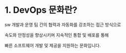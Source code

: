 # 1. DevOps 문화란?

sw 개발과 운영 팀 간의 협력과 자동화를 강조하는 접근 방식으로

속도와 안정성을 향상시키며 지속적인 통합 및 배포를 통해 

빠른 소프트웨어 개발 및 제공을 지원하는 문화입니다.